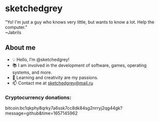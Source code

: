 
# sketchedgrey
"Yo! I'm just a guy who knows very little, but wants to know a lot. Help the computer."  
~Jabrils  
  
## About me
  
- 💡 Hello, I’m @sketchedgrey!
- 📚 I am involved in the development of software, games, operating systems, and more.
- 🌱 Learning and creativity are my passions.
- 📫 Contact me at sketchedgrey@mail.ru

### Cryptocurrency donations:
bitcoin:bc1qkphy8qrky7a6ssk7cc8dk84sg2nrryj2qg44gk?message=github&time=1657145962

<!---
sketchedgrey/sketchedgrey is a ✨ special ✨ repository because its `README.md` (this file) appears on your GitHub profile.
You can click the Preview link to take a look at your changes.
--->
